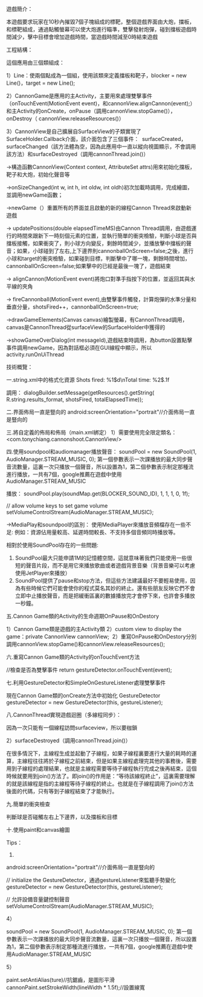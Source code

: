 遊戲簡介：

本遊戲要求玩家在10秒內摧毀7個子塊組成的標靶，整個遊戲界面由大炮，擋板，和標靶組成，通過點觸螢幕可以使大炮進行瞄準，雙擊發射炮彈，碰到擋板遊戲時間減少，擊中目標會增加遊戲時間，當遊戲時間減至0時結束遊戲

工程結構：

這個應用由三個類組成：

1）Line：使兩個點成為一個組，使用該類來定義擋板和靶子，blocker = new Line()，target = new Line();

2）CannonGame是應用的主Activity，主要用來處理雙擊事件（onTouchEvent(MotionEvent event)，和cannonView.alignCannon(event);）和主Activity的onCreate，onPause（調用cannonView.stopGame()），onDestroy（ cannonView.releaseResources()）

3）CannonView是自己擴展自SurfaceView的子類實現了SurfaceHolder.Callback介面，該介面包含了三個事件：
 surfaceCreated，surfaceChanged（該方法體為空，因為此應用中一直以縱向視圖顯示，不會調用該方法）和surfaceDestroyed（調用cannonThread.join()）

->構造函數CannonView(Context context, AttributeSet attrs)用來初始化擋板，靶子和大炮，初始化聲音等

->onSizeChanged(int w, int h, int oldw, int oldh)初次加載時調用，完成繪圖，並調用newGame函數；

->newGame（）重置所有的界面並且啟動的新的線程Cannon Thread來啟動新遊戲

-> updatePositions(double elapsedTimeMS)由Cannon Thread調用，由遊戲運行的時間來跟新下一時刻個元素的位置，並執行簡單的衝突檢驗，判斷小球是否與擋板接觸，如果衝突了，則小球方向變反，剩餘時間減少，並播放擊中擋板的聲音；如果，小球碰到了左右,上下邊界則cannonballOnScreen=false;之後，進行小球和target的衝突檢驗，如果碰到目標，判斷擊中了哪一塊，剩餘時間增加，cannonballOnScreen=false;如果擊中的已經是最後一塊了，遊戲結束

-> alignCannon(MotionEvent event)將炮口對準手指按下的位置，並返回其與水平線的夾角

-> fireCannonball(MotionEvent event),由雙擊事件觸發，計算炮彈的水準分量和垂直分量，shotsFired++，cannonballOnScreen=true;

->drawGameElements(Canvas canvas)繪製螢幕，有CannonThread調用，canvas是CannonThread從surfaceView的SurfaceHolder中獲得的

->showGameOverDialog(int messageId),遊戲結束時調用，為button設置點擊事件調用newGame，因為對話框必須在GUI線程中顯示，所以
activity.runOnUiThread


技術概覽：

一.string.xml中的格式化資源
<string name="results_format"> Shots fired: %1$d\nTotal time: %2$.1f</string>

調用：
dialogBuilder.setMessage(getResources().getString( R.string.results_format, shotsFired, totalElapsedTime));


二.界面佈局一直是豎向的
android:screenOrientation="portrait"//介面佈局一直是豎向的


三.將自定義的佈局和佈局（main.xml綁定）
1）需要使用完全限定類名：
<com.tonychiang.cannonshoot.CannonView/>


四.使用soundpool和audiomanager播放聲音：
soundPool = new SoundPool(1, AudioManager.STREAM_MUSIC, 0);
第一個參數表示一次課播放的最大同步聲音流數量，這裏一次只播放一個聲音，所以設置為1，第二個參數表示制定那種流進行播放，一共有7個，google推薦在遊戲中使用AudioManager.STREAM_MUSIC


播放：
soundPool.play(soundMap.get(BLOCKER_SOUND_ID), 1, 1, 1, 0, 1f);

// allow volume keys to set game volume
setVolumeControlStream(AudioManager.STREAM_MUSIC);

->MediaPlay和soundpool的區別：
使用MediaPlayer來播放音頻檔存在一些不足:
例如：資源佔用量較高、延遲時間較長、不支持多個音頻同時播放等。

相對於使用SoundPool存在的一些問題:
1. SoundPool最大只能申請1M的記憶體空間，這就意味著我們只能使用一些很短的聲音片段，而不是用它來播放歌曲或者遊戲背景音樂（背景音樂可以考慮使用JetPlayer來播放）
2. SoundPool提供了pause和stop方法，但這些方法建議最好不要輕易使用，因為有些時候它們可能會使你的程式莫名其妙的終止。還有些朋友反映它們不會立即中止播放聲音，而是把緩衝區裏的數據播放完才會停下來，也許會多播放一秒鐘。 


五.Cannon Game類的Activity的生命週期OnPause和OnDestory

1）Cannon Game類是遊戲的主Activity類
2）custom view to display the game：private CannonView cannonView; 
2）重寫OnPause和OnDestory分別調用cannonView.stopGame()和cannonView.releaseResources();


六.重寫Cannon Game類的Activity的onTouchEvent方法

//檢查是否為雙擊事件
return gestureDetector.onTouchEvent(event);


七.利用GestureDetector和SimpleOnGestureListener處理雙擊事件

現在Cannon Game類的onCreate方法中初始化 GestureDetector
 gestureDetector = new GestureDetector(this, gestureListener);

八.CannonThread實現遊戲迴圈（多線程同步）：

因為一次只能有一個線程訪問surfaceview，所以要枷鎖


2）surfaceDestroyed（調用cannonThread.join()）

在很多情況下，主線程生成並起動了子線程，如果子線程裏要進行大量的耗時的運算，主線程往往將於子線程之前結束，但是如果主線程處理完其他的事務後，需要用到子線程的處理結果，也就是主線程需要等待子線程執行完成之後再結束，這個時候就要用到join()方法了。即join()的作用是：“等待該線程終止”，這裏需要理解的就是該線程是指的主線程等待子線程的終止。也就是在子線程調用了join()方法後面的代碼，只有等到子線程結束了才能執行。


九.簡單的衝突檢查

判斷球是否碰觸左右上下邊界，以及擋板和目標

十.使用paint和canvas繪圖



Tips：

1) 

android:screenOrientation="portrait"//介面佈局一直是豎向的

// initialize the GestureDetector，通過gestureListener來監聽手勢變化
 gestureDetector = new GestureDetector(this, gestureListener);

// 允許設備音量鍵控制聲音
 setVolumeControlStream(AudioManager.STREAM_MUSIC);

4）

soundPool = new SoundPool(1, AudioManager.STREAM_MUSIC, 0);
第一個參數表示一次課播放的最大同步聲音流數量，這裏一次只播放一個聲音，所以設置為1，第二個參數表示制定那種流進行播放，一共有7個，google推薦在遊戲中使用AudioManager.STREAM_MUSIC

5）

paint.setAntiAlias(ture)//抗鋸齒，是圖形平滑
cannonPaint.setStrokeWidth(lineWidth * 1.5f);//設置線寬
